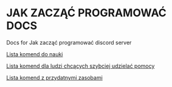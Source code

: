 # JAK ZACZĄĆ PROGRAMOWAĆ DOCS
Docs for Jak  zacząć programować discord server

[Lista komend do nauki](https://github.com/NowYouKnowProgramming/jzp-docs/blob/main/bot-commands.md)

[Lista komend dla ludzi chcących szybciej udzielać pomocy](https://github.com/NowYouKnowProgramming/jzp-docs/blob/main/quick-help.md)

[Lista komend z przydatnymi zasobami](https://github.com/NowYouKnowProgramming/jzp-docs/blob/main/materials.md)
